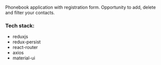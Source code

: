 Phonebook application with registration form.
Opportunity to add, delete and filter your contacts. 

### Tech stack:

- reduxjs
- redux-persist
- react-router
- axios
- material-ui
